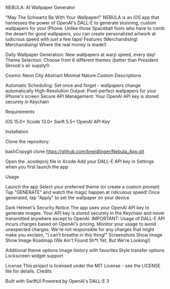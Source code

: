 NEBULA: AI Wallpaper Generator

"May The Schwartz Be With Your Wallpaper!"
NEBULA is an iOS app that harnesses the power of OpenAI's DALL-E to generate stunning, custom wallpapers for your iPhone. Unlike those Spaceball fools who have to comb the desert for good wallpapers, you can create personalized artwork at ludicrous speed with just a few taps!
Features (Merchandising! Merchandising! Where the real money is made!)

Daily Wallpaper Generation: New wallpapers at warp speed, every day!
Theme Selection: Choose from 6 different themes (better than President Skroob's air supply!):

Cosmic
Neon City
Abstract
Minimal
Nature
Custom Descriptions


Automatic Scheduling: Set once and forget - wallpapers change automatically
High-Resolution Output: Pixel-perfect wallpapers for your iPhone's screen
Secure API Management: Your OpenAI API key is stored securely in Keychain

Requirements

iOS 15.0+
Xcode 13.0+
Swift 5.5+
OpenAI API Key

Installation

Clone the repository:

bashCopygit clone https://github.com/bneidlinger/Nebula_App.git

Open the .xcodeproj file in Xcode
Add your DALL-E API key in Settings when you first launch the app

Usage

Launch the app
Select your preferred theme (or create a custom prompt)
Tap "GENERATE" and watch the magic happen at ridiculous speed!
Once generated, tap "Apply" to set the wallpaper on your device

Dark Helmet's Security Notice
The app uses your OpenAI API key to generate images. Your API key is stored securely in the Keychain and never transmitted anywhere except to OpenAI.
IMPORTANT: Usage of DALL-E API incurs charges based on OpenAI's pricing. Monitor your usage to avoid unexpected charges. We're not responsible for any charges that might make you exclaim, "I can't breathe in this thing!"
Screenshots
Show Image
Show Image
Roadmap (We Ain't Found Sh*t Yet, But We're Looking!)

 Additional theme options
 Image history with favorites
 Style transfer options
 Lockscreen widget support


License
This project is licensed under the MIT License - see the LICENSE file for details.
Credits

Built with SwiftUI
Powered by OpenAI's DALL-E 3
